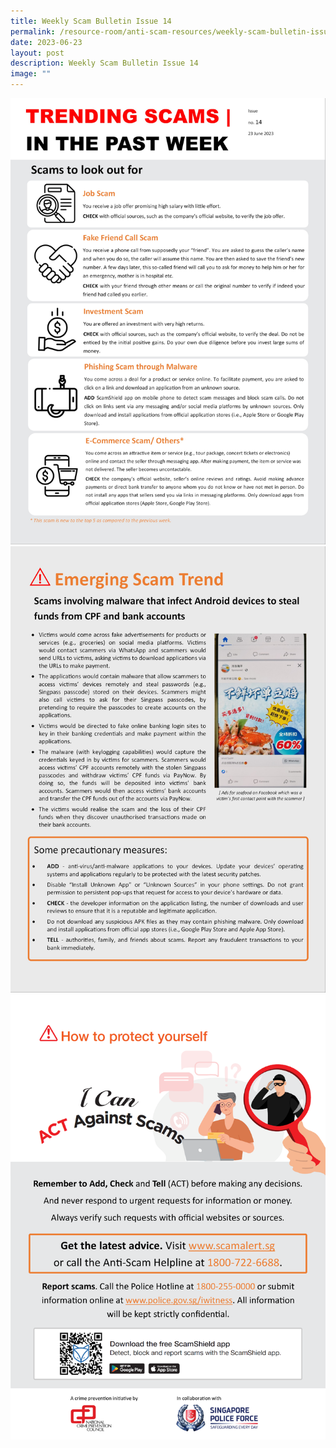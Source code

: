 ```yaml
---
title: Weekly Scam Bulletin Issue 14
permalink: /resource-room/anti-scam-resources/weekly-scam-bulletin-issue-14/
date: 2023-06-23
layout: post
description: Weekly Scam Bulletin Issue 14
image: ""
---
```

![Weekly Bulletin Issue 14 - Scams to look out for](/images/SPEO%20Weekly%20Bulletin/wsb-14-01.jpg)
![Weekly Bulletin Issue 14 - Scam Tactics](/images/SPEO%20Weekly%20Bulletin/wsb-14-02.jpg)
![Weekly Bulletin Issue 14 - How to protect yourself](/images/SPEO%20Weekly%20Bulletin/weekly%20scams%20bulletin%20issue%2011%20(finalised%20copy)_003.png)
